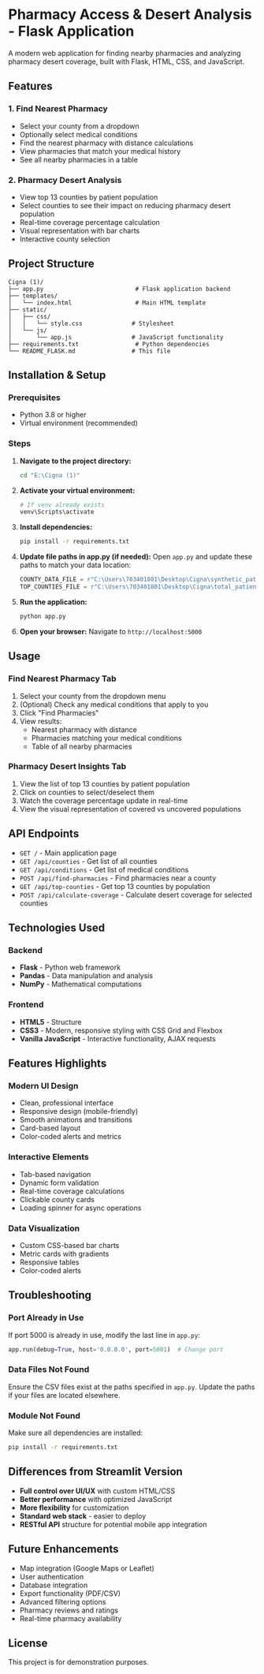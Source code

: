# Pharmacy Access & Desert Analysis - Flask Application

A modern web application for finding nearby pharmacies and analyzing pharmacy desert coverage, built with Flask, HTML, CSS, and JavaScript.

## Features

### 1. Find Nearest Pharmacy
- Select your county from a dropdown
- Optionally select medical conditions
- Find the nearest pharmacy with distance calculations
- View pharmacies that match your medical history
- See all nearby pharmacies in a table

### 2. Pharmacy Desert Analysis
- View top 13 counties by patient population
- Select counties to see their impact on reducing pharmacy desert population
- Real-time coverage percentage calculation
- Visual representation with bar charts
- Interactive county selection

## Project Structure

```
Cigna (1)/
├── app.py                          # Flask application backend
├── templates/
│   └── index.html                  # Main HTML template
├── static/
│   ├── css/
│   │   └── style.css              # Stylesheet
│   └── js/
│       └── app.js                 # JavaScript functionality
├── requirements.txt                # Python dependencies
└── README_FLASK.md                # This file
```

## Installation & Setup

### Prerequisites
- Python 3.8 or higher
- Virtual environment (recommended)

### Steps

1. **Navigate to the project directory:**
   ```bash
   cd "E:\Cigna (1)"
   ```

2. **Activate your virtual environment:**
   ```bash
   # If venv already exists
   venv\Scripts\activate
   ```

3. **Install dependencies:**
   ```bash
   pip install -r requirements.txt
   ```

4. **Update file paths in app.py (if needed):**
   Open `app.py` and update these paths to match your data location:
   ```python
   COUNTY_DATA_FILE = r"C:\Users\703401801\Desktop\Cigna\synthetic_patient_data_with_distances.csv"
   TOP_COUNTIES_FILE = r"C:\Users\703401801\Desktop\Cigna\total_patients_by_county.csv"
   ```

5. **Run the application:**
   ```bash
   python app.py
   ```

6. **Open your browser:**
   Navigate to `http://localhost:5000`

## Usage

### Find Nearest Pharmacy Tab
1. Select your county from the dropdown menu
2. (Optional) Check any medical conditions that apply to you
3. Click "Find Pharmacies"
4. View results:
   - Nearest pharmacy with distance
   - Pharmacies matching your medical conditions
   - Table of all nearby pharmacies

### Pharmacy Desert Insights Tab
1. View the list of top 13 counties by patient population
2. Click on counties to select/deselect them
3. Watch the coverage percentage update in real-time
4. View the visual representation of covered vs uncovered populations

## API Endpoints

- `GET /` - Main application page
- `GET /api/counties` - Get list of all counties
- `GET /api/conditions` - Get list of medical conditions
- `POST /api/find-pharmacies` - Find pharmacies near a county
- `GET /api/top-counties` - Get top 13 counties by population
- `POST /api/calculate-coverage` - Calculate desert coverage for selected counties

## Technologies Used

### Backend
- **Flask** - Python web framework
- **Pandas** - Data manipulation and analysis
- **NumPy** - Mathematical computations

### Frontend
- **HTML5** - Structure
- **CSS3** - Modern, responsive styling with CSS Grid and Flexbox
- **Vanilla JavaScript** - Interactive functionality, AJAX requests

## Features Highlights

### Modern UI Design
- Clean, professional interface
- Responsive design (mobile-friendly)
- Smooth animations and transitions
- Card-based layout
- Color-coded alerts and metrics

### Interactive Elements
- Tab-based navigation
- Dynamic form validation
- Real-time coverage calculations
- Clickable county cards
- Loading spinner for async operations

### Data Visualization
- Custom CSS-based bar charts
- Metric cards with gradients
- Responsive tables
- Color-coded alerts

## Troubleshooting

### Port Already in Use
If port 5000 is already in use, modify the last line in `app.py`:
```python
app.run(debug=True, host='0.0.0.0', port=5001)  # Change port
```

### Data Files Not Found
Ensure the CSV files exist at the paths specified in `app.py`. Update the paths if your files are located elsewhere.

### Module Not Found
Make sure all dependencies are installed:
```bash
pip install -r requirements.txt
```

## Differences from Streamlit Version

- **Full control over UI/UX** with custom HTML/CSS
- **Better performance** with optimized JavaScript
- **More flexibility** for customization
- **Standard web stack** - easier to deploy
- **RESTful API** structure for potential mobile app integration

## Future Enhancements

- Map integration (Google Maps or Leaflet)
- User authentication
- Database integration
- Export functionality (PDF/CSV)
- Advanced filtering options
- Pharmacy reviews and ratings
- Real-time pharmacy availability

## License

This project is for demonstration purposes.
